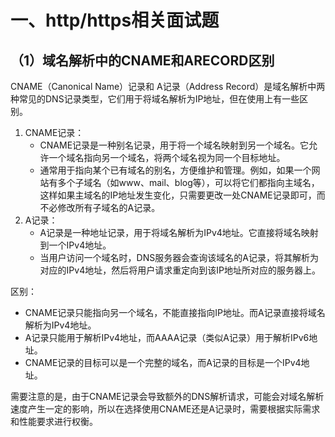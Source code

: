 # 一、http/https相关面试题

## （1）域名解析中的CNAME和ARECORD区别

CNAME（Canonical Name）记录和 A记录（Address Record）是域名解析中两种常见的DNS记录类型，它们用于将域名解析为IP地址，但在使用上有一些区别。

1. CNAME记录：
   - CNAME记录是一种别名记录，用于将一个域名映射到另一个域名。它允许一个域名指向另一个域名，将两个域名视为同一个目标地址。
   - 通常用于指向某个已有域名的别名，方便维护和管理。例如，如果一个网站有多个子域名（如www、mail、blog等），可以将它们都指向主域名，这样如果主域名的IP地址发生变化，只需要更改一处CNAME记录即可，而不必修改所有子域名的A记录。
2. A记录：
   - A记录是一种地址记录，用于将域名解析为IPv4地址。它直接将域名映射到一个IPv4地址。
   - 当用户访问一个域名时，DNS服务器会查询该域名的A记录，将其解析为对应的IPv4地址，然后将用户请求重定向到该IP地址所对应的服务器上。

区别：

- CNAME记录只能指向另一个域名，不能直接指向IP地址。而A记录直接将域名解析为IPv4地址。
- A记录只能用于解析IPv4地址，而AAAA记录（类似A记录）用于解析IPv6地址。
- CNAME记录的目标可以是一个完整的域名，而A记录的目标是一个IPv4地址。

需要注意的是，由于CNAME记录会导致额外的DNS解析请求，可能会对域名解析速度产生一定的影响，所以在选择使用CNAME还是A记录时，需要根据实际需求和性能要求进行权衡。